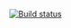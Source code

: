 [![Build status](https://ci.appveyor.com/api/projects/status/3aotxtbxly73ixq1?svg=true)](https://ci.appveyor.com/project/ValeriaOreshko/aqa-code-rest)
